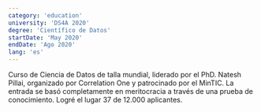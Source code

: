 ```yaml
---
category: 'education'
university: 'DS4A 2020'
degree: 'Científico de Datos'
startDate: 'May 2020'
endDate: 'Ago 2020'
lang: 'es'
---
```


Curso de Ciencia de Datos de talla mundial, liderado por el PhD. Natesh Pillai, organizado por Correlation One y patrocinado por el MinTIC. La entrada se basó completamente en meritocracia a través de una prueba de conocimiento. Logré el lugar 37 de 12.000 aplicantes.